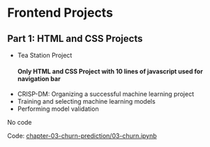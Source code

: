 # Frontend Projects

## Part 1: HTML and CSS Projects

* Tea Station Project
  #### Only HTML and CSS Project with 10 lines of javascript used for navigation bar
* CRISP-DM: Organizing a successful machine learning project
* Training and selecting machine learning models
* Performing model validation

No code

Code: [chapter-03-churn-prediction/03-churn.ipynb](chapter-03-churn-prediction/03-churn.ipynb)
